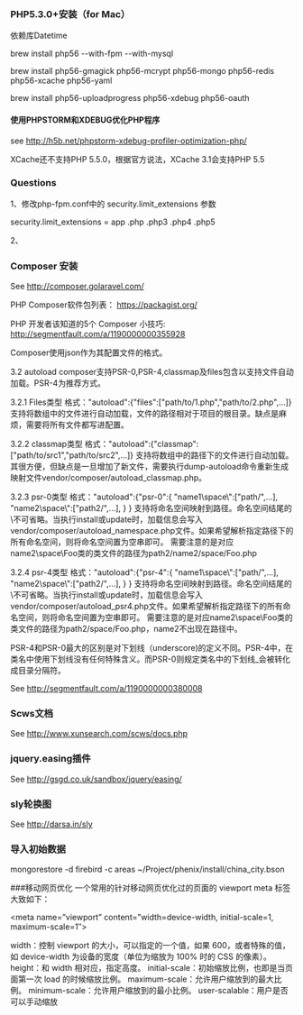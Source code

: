 ### PHP5.3.0+安装（for Mac）
依赖库Datetime

brew install php56 --with-fpm --with-mysql

brew install php56-gmagick php56-mcrypt php56-mongo php56-redis php56-xcache php56-yaml

brew install php56-uploadprogress php56-xdebug php56-oauth

#### 使用PHPSTORM和XDEBUG优化PHP程序
see http://h5b.net/phpstorm-xdebug-profiler-optimization-php/


XCache还不支持PHP 5.5.0，根据官方说法，XCache 3.1会支持PHP 5.5

### Questions
1、修改php-fpm.conf中的 security.limit_extensions 参数
   
   security.limit_extensions = app .php .php3 .php4 .php5 
   
2、

### Composer 安装
See http://composer.golaravel.com/

PHP Composer软件包列表：
https://packagist.org/

PHP 开发者该知道的5个 Composer 小技巧:
http://segmentfault.com/a/1190000000355928


Composer使用json作为其配置文件的格式。

3.2 autoload
composer支持PSR-0,PSR-4,classmap及files包含以支持文件自动加载。PSR-4为推荐方式。

3.2.1 Files类型
格式："autoload":{"files":["path/to/1.php","path/to/2.php",...]}
支持将数组中的文件进行自动加载，文件的路径相对于项目的根目录。缺点是麻烦，需要将所有文件都写进配置。

3.2.2 classmap类型
格式："autoload":{"classmap": ["path/to/src1","path/to/src2",...]}
支持将数组中的路径下的文件进行自动加载。其很方便，但缺点是一旦增加了新文件，需要执行dump-autoload命令重新生成映射文件vendor/composer/autoload_classmap.php。

3.2.3 psr-0类型
格式："autoload":{"psr-0":{
                "name1\\space\\":["path/",...],
                "name2\\space\\":["path2/",...],
              }
     }
支持将命名空间映射到路径。命名空间结尾的\\不可省略。当执行install或update时，加载信息会写入vendor/composer/autoload_namespace.php文件。如果希望解析指定路径下的所有命名空间，则将命名空间置为空串即可。
需要注意的是对应name2\space\Foo类的类文件的路径为path2/name2/space/Foo.php

3.2.4 psr-4类型
格式："autoload":{"psr-4":{
                "name1\\space\\":["path/",...],
                "name2\\space\\":["path2/",...],
     	 }
     }
支持将命名空间映射到路径。命名空间结尾的\\不可省略。当执行install或update时，加载信息会写入vendor/composer/autoload_psr4.php文件。如果希望解析指定路径下的所有命名空间，则将命名空间置为空串即可。
需要注意的是对应name2\space\Foo类的类文件的路径为path2/space/Foo.php，name2不出现在路径中。

PSR-4和PSR-0最大的区别是对下划线（underscore)的定义不同。PSR-4中，在类名中使用下划线没有任何特殊含义。而PSR-0则规定类名中的下划线_会被转化成目录分隔符。

See http://segmentfault.com/a/1190000000380008

### Scws文档
See http://www.xunsearch.com/scws/docs.php


### jquery.easing插件
See http://gsgd.co.uk/sandbox/jquery/easing/


### sly轮换图
See http://darsa.in/sly

### 导入初始数据
mongorestore -d firebird -c areas ~/Project/phenix/install/china_city.bson


###移动网页优化
一个常用的针对移动网页优化过的页面的 viewport meta 标签大致如下：

<meta name=”viewport” content=”width=device-width, initial-scale=1, maximum-scale=1″>

width：控制 viewport 的大小，可以指定的一个值，如果 600，或者特殊的值，如 device-width 为设备的宽度（单位为缩放为 100% 时的 CSS 的像素）。
height：和 width 相对应，指定高度。
initial-scale：初始缩放比例，也即是当页面第一次 load 的时候缩放比例。
maximum-scale：允许用户缩放到的最大比例。
minimum-scale：允许用户缩放到的最小比例。
user-scalable：用户是否可以手动缩放

 